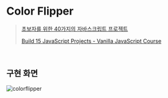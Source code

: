 # Color Flipper

> [초보자를 위한 40가지의 자바스크립트 프로젝트](https://www.freecodecamp.org/korean/news/javascript-projects-for-beginners/#how-to-create-a-restaurant-menu-page)
>
> [Build 15 JavaScript Projects - Vanilla JavaScript Course](https://www.youtube.com/watch?v=3PHXvlpOkf4&t=421s)

<br>

## 구현 화면

![colorflipper](권세빈_3주차.assets/colorflipper.gif)